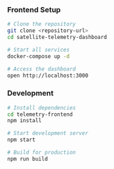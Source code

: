 
### Frontend Setup
```bash
# Clone the repository
git clone <repository-url>
cd satellite-telemetry-dashboard

# Start all services
docker-compose up -d

# Access the dashboard
open http://localhost:3000
```

### Development
```bash
# Install dependencies
cd telemetry-frontend
npm install

# Start development server
npm start

# Build for production
npm run build
```

